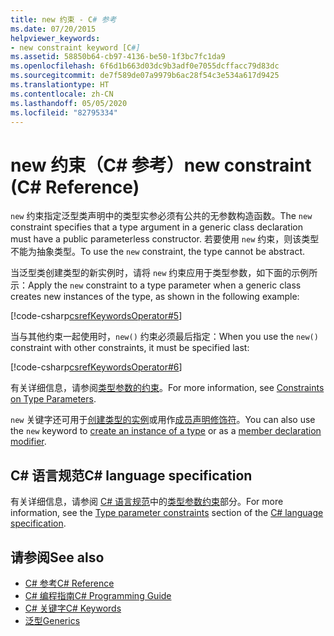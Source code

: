 ```yaml
---
title: new 约束 - C# 参考
ms.date: 07/20/2015
helpviewer_keywords:
- new constraint keyword [C#]
ms.assetid: 58850b64-cb97-4136-be50-1f3bc7fc1da9
ms.openlocfilehash: 6f6d1b663d03dc9b3adf0e7055dcffacc79d83dc
ms.sourcegitcommit: de7f589de07a9979b6ac28f54c3e534a617d9425
ms.translationtype: HT
ms.contentlocale: zh-CN
ms.lasthandoff: 05/05/2020
ms.locfileid: "82795334"
---
```

# <a name="new-constraint-c-reference"></a><span data-ttu-id="3ad62-102">new 约束（C# 参考）</span><span class="sxs-lookup"><span data-stu-id="3ad62-102">new constraint (C# Reference)</span></span>

<span data-ttu-id="3ad62-103">`new` 约束指定泛型类声明中的类型实参必须有公共的无参数构造函数。</span><span class="sxs-lookup"><span data-stu-id="3ad62-103">The `new` constraint specifies that a type argument in a generic class declaration must have a public parameterless constructor.</span></span> <span data-ttu-id="3ad62-104">若要使用 `new` 约束，则该类型不能为抽象类型。</span><span class="sxs-lookup"><span data-stu-id="3ad62-104">To use the `new` constraint, the type cannot be abstract.</span></span>

<span data-ttu-id="3ad62-105">当泛型类创建类型的新实例时，请将 `new` 约束应用于类型参数，如下面的示例所示：</span><span class="sxs-lookup"><span data-stu-id="3ad62-105">Apply the `new` constraint to a type parameter when a generic class creates new instances of the type, as shown in the following example:</span></span>

[!code-csharp[csrefKeywordsOperator#5](~/samples/snippets/csharp/VS_Snippets_VBCSharp/csrefKeywordsOperator/CS/csrefKeywordsOperators.cs#5)]

<span data-ttu-id="3ad62-106">当与其他约束一起使用时，`new()` 约束必须最后指定：</span><span class="sxs-lookup"><span data-stu-id="3ad62-106">When you use the `new()` constraint with other constraints, it must be specified last:</span></span>

[!code-csharp[csrefKeywordsOperator#6](~/samples/snippets/csharp/VS_Snippets_VBCSharp/csrefKeywordsOperator/CS/csrefKeywordsOperators.cs#6)]

<span data-ttu-id="3ad62-107">有关详细信息，请参阅[类型参数的约束](../../programming-guide/generics/constraints-on-type-parameters.md)。</span><span class="sxs-lookup"><span data-stu-id="3ad62-107">For more information, see [Constraints on Type Parameters](../../programming-guide/generics/constraints-on-type-parameters.md).</span></span>

<span data-ttu-id="3ad62-108">`new` 关键字还可用于[创建类型的实例](../operators/new-operator.md)或用作[成员声明修饰符](new-modifier.md)。</span><span class="sxs-lookup"><span data-stu-id="3ad62-108">You can also use the `new` keyword to [create an instance of a type](../operators/new-operator.md) or as a [member declaration modifier](new-modifier.md).</span></span>

## <a name="c-language-specification"></a><span data-ttu-id="3ad62-109">C# 语言规范</span><span class="sxs-lookup"><span data-stu-id="3ad62-109">C# language specification</span></span>

<span data-ttu-id="3ad62-110">有关详细信息，请参阅 [C# 语言规范](~/_csharplang/spec/introduction.md)中的[类型参数约束](~/_csharplang/spec/classes.md#type-parameter-constraints)部分。</span><span class="sxs-lookup"><span data-stu-id="3ad62-110">For more information, see the [Type parameter constraints](~/_csharplang/spec/classes.md#type-parameter-constraints) section of the [C# language specification](~/_csharplang/spec/introduction.md).</span></span>

## <a name="see-also"></a><span data-ttu-id="3ad62-111">请参阅</span><span class="sxs-lookup"><span data-stu-id="3ad62-111">See also</span></span>

- [<span data-ttu-id="3ad62-112">C# 参考</span><span class="sxs-lookup"><span data-stu-id="3ad62-112">C# Reference</span></span>](../index.md)
- [<span data-ttu-id="3ad62-113">C# 编程指南</span><span class="sxs-lookup"><span data-stu-id="3ad62-113">C# Programming Guide</span></span>](../../programming-guide/index.md)
- [<span data-ttu-id="3ad62-114">C# 关键字</span><span class="sxs-lookup"><span data-stu-id="3ad62-114">C# Keywords</span></span>](index.md)
- [<span data-ttu-id="3ad62-115">泛型</span><span class="sxs-lookup"><span data-stu-id="3ad62-115">Generics</span></span>](../../programming-guide/generics/index.md)
